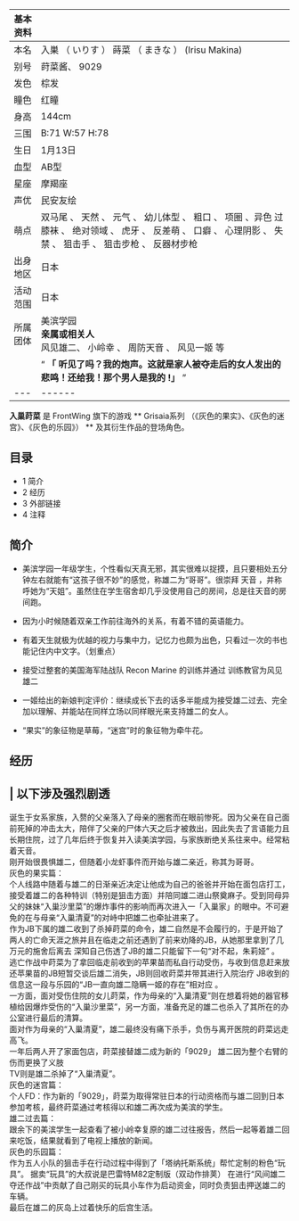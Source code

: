|  **基本资料**  ||
|---|---|
|本名  |  入巣  （  いりす  ）  蒔菜  （  まきな  ）  (Irisu Makina)   |
|别号  |  莳菜酱、  9029   |
|发色  |  棕发   |
|瞳色  |  红瞳   |
|身高  |  144cm   |
|三围  |  B:71 W:57 H:78   |
|生日  |  1月13日   |
|血型  |  AB型   |
|星座  |  摩羯座   |
|声优  |  民安友绘   |
|萌点  |  双马尾  、  天然  、  元气  、  幼儿体型  、  粗口  、  项圈  、异色  过膝袜  、  绝对领域  、  虎牙  、  反差萌  、  口癖  、  心理阴影  、  失禁  、  狙击手  、  狙击步枪  、  反器材步枪   |
|出身地区  |  日本   |
|活动范围  |  日本   |
|所属团体  |  美滨学园   <br>**亲属或相关人**  <br>风见雄二、  小岭幸  、  周防天音  、  风见一姬  等  <br>  |
||  “    **「 听见了吗？我的炮声。这就是家人被夺走后的女人发出的悲鸣！还给我！那个男人是我的 !」**   ”|
|---|------|
  
**入巢莳菜** 是  FrontWing  旗下的游戏 ** Grisaia系列  （《灰色的果实》、《灰色的迷宫》、《灰色的乐园》） **
及其衍生作品的登场角色。

##  目录

  * 1  简介 
  * 2  经历 
  * 3  外部链接 
  * 4  注释 

##  简介

  * 美滨学园一年级学生，个性看似天真无邪，其实很难以捉摸，且只要相处五分钟左右就能有“这孩子很不妙”的感觉，称雄二为“哥哥”。很崇拜  天音  ，并称呼她为“天姐”。虽然住在学生宿舍却几乎没使用自己的房间，总是往天音的房间跑。 

  * 因为小时候随着双亲工作前往海外的关系，有着不错的英语能力。 

  * 有着天生就极为优越的视力与集中力，记忆力也颇为出色，只看过一次的书也能记住内中文字。（划重点） 

  * 接受过整套的美国海军陆战队  Recon Marine  的训练并通过  训练教官为风见雄二 

  * 一姬给出的新娘判定评价：继续成长下去的话多半能成为接受雄二过去、完全加以理解、并能站在同样立场以同样眼光来支持雄二的女人。 

  * “果实”的象征物是草莓，“迷宫”时的象征物为牵牛花。 

##  经历

|  以下涉及强烈剧透  
---  
诞生于女系家族，入赘的父亲落入了母亲的圈套而在眼前惨死。因为父亲在自己面前死掉的冲击太大，陪伴了父亲的尸体六天之后才被救出，因此失去了言语能力且长期住院，过了几年后终于恢复并入读美滨学园，与家族断绝关系往来中。经常粘着天音。
</br> 刚开始很畏惧雄二，但随着小龙虾事件而开始与雄二亲近，称其为哥哥。 </br> 灰色的果实篇： </br>
个人线路中随着与雄二的日渐亲近决定让他成为自己的爸爸并开始在面包店打工，接受着雄二的各种特训（特别是狙击方面）并陪同雄二进山祭奠麻子。受到同母异父的妹妹“入巢沙里菜”的爆炸事件的影响而再次进入一「入巢家」的眼中。不可避免的在与母亲“入巢清夏”的对峙中把雄二也牵扯进来了。
</br>
作为JB下属的雄二收到了杀掉莳菜的命令，雄二自然是不会履行的，于是开始了两人的亡命天涯之旅并且在临走之前还遇到了前来劝降的JB，从她那里拿到了几万元的施舍后离去
深知自己伤透了JB的雄二只能留下一句“对不起，朱莉娅”  。 </br>
逃亡作战中莳菜为了拿回临走前收到的苹果苗而私自行动受伤，与收到信息赶来放还苹果苗的JB短暂交谈后雄二消失，JB则回收莳菜并带其进行入院治疗
JB收到的信息这一段与乐园的“JB一直向雄二隐瞒一姬的存在”相对应  。 </br>
一方面，面对受伤住院的女儿莳菜，作为母亲的“入巢清夏”则在想着将她的器官移植给因爆炸受伤的“入巢沙里菜”，另一方面，准备充足的雄二也杀入了其所在的办公室进行最后的清算。
</br> 面对作为母亲的“入巢清夏”，雄二最终没有痛下杀手，负伤与离开医院的莳菜远走高飞。 </br>
一年后两人开了家面包店，莳菜接替雄二成为新的「9029」  雄二因为整个右臂的伤而更换了义肢  </br> TV则是雄二杀掉了“入巢清夏”。 </br>
灰色的迷宫篇： </br>
个人FD：作为新的「9029」，莳菜为取得常驻日本的行动资格而与雄二回到日本参加考核，最终莳菜通过考核得以和雄二再次成为美滨的学生。 </br>
雄二过去篇： </br> 跟余下的美滨学生一起查看了被小岭幸复原的雄二过往报告，然后一起等着雄二回来吃饭，结果就看到了电视上播放的新闻。 </br>
灰色的乐园篇： </br> 作为五人小队的狙击手在行动过程中得到了「塔纳托斯系统」帮忙定制的粉色“玩具”。
据卖“玩具”的大叔说是巴雷特M82定制版（双动作排荚）  在进行“风间雄二夺还作战”中贡献了自己刚买的玩具小车作为启动资金，同时负责狙击押送雄二的车辆。
</br> 最后在雄二的灰岛上过着快乐的后宫生活。 </br>  
  